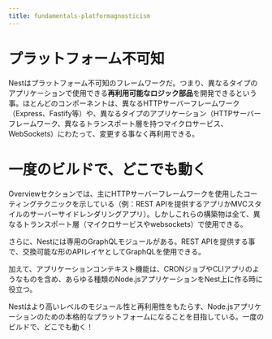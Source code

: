 ```yaml
---
title: fundamentals-platformagnosticism
---
```


# プラットフォーム不可知
Nestはプラットフォーム不可知のフレームワークだ。つまり、異なるタイプのアプリケーションで使用できる**再利用可能なロジック部品**を開発できるという事。ほとんどのコンポーネントは、異なるHTTPサーバーフレームワーク（Express、Fastify等）や、異なるタイプのアプリケーション（HTTPサーバーフレームワーク、異なるトランスポート層を持つマイクロサービス、WebSockets）にわたって、変更する事なく再利用できる。

# 一度のビルドで、どこでも動く
Overviewセクションでは、主にHTTPサーバーフレームワークを使用したコーティングテクニックを示している（例：REST APIを提供するアプリかMVCスタイルのサーバーサイドレンダリングアプリ）。しかしこれらの構築物は全て、異なるトランスポート層（マイクロサービスやwebsockets）で使用できる。

さらに、Nestには専用のGraphQLモジュールがある。REST APIを提供する事で、交換可能な形のAPIレイヤとしてGraphQLを使用できる。

加えて、アプリケーションコンテキスト機能は、CRONジョブやCLIアプリのようなものを含め、あらゆる種類のNode.jsアプリケーションをNest上に作る時に役立つ。

Nestはより高いレベルのモジュール性と再利用性をもたらす、Node.jsアプリケーションのための本格的なプラットフォームになることを目指している。一度のビルドで、どこでも動く！